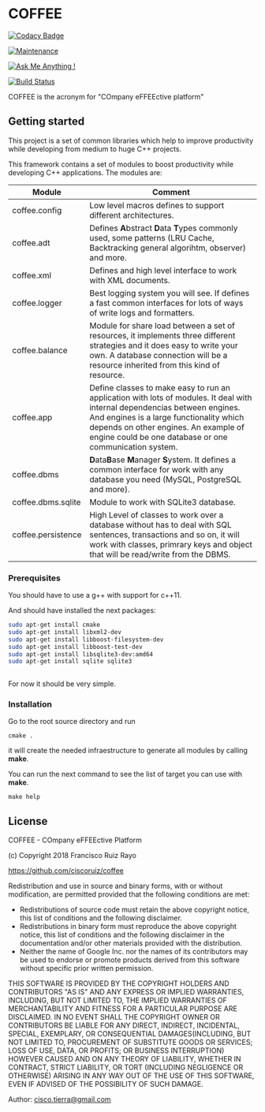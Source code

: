 # COFFEE

[![Codacy Badge](https://api.codacy.com/project/badge/Grade/765adc76c848465ba47a244973ef654a)](https://app.codacy.com/app/cisco.tierra/coffee?utm_source=github.com&utm_medium=referral&utm_content=ciscoruiz/coffee&utm_campaign=badger)

[![Maintenance](https://img.shields.io/badge/Maintained%3F-yes-green.svg)](https://GitHub.com/Naereen/StrapDown.js/graphs/commit-activity)

[![Ask Me Anything !](https://img.shields.io/badge/Ask%20me-anything-1abc9c.svg)](https://GitHub.com/Naereen/ama)

[![Build Status](https://travis-ci.org/ciscoruiz/coffee.svg?branch=master)](https://travis-ci.org/ciscoruiz/coffee)

COFFEE is the acronym for "COmpany eFFEEctive platform"

## Getting started 

This project is a set of common libraries which help to improve productivity while developing from medium to huge C++ projects.

This framework contains a set of modules to boost productivity while developing C++ applications. The modules are:

| Module | Comment|
|--------|--------|
| coffee.config | Low level macros defines to support different architectures. |
| coffee.adt | Defines **A**bstract **D**ata **T**ypes commonly used, some patterns (LRU Cache, Backtracking general algorihtm, observer) and more. |
| coffee.xml | Defines and high level interface to work with XML documents. |
| coffee.logger | Best logging system you will see. If defines a fast common interfaces for lots of ways of write logs and formatters. |
| coffee.balance | Module for share load between a set of resources, it implements three different strategies and it does easy to write your own. A database connection will be a resource inherited from this kind of resource. |
| coffee.app | Define classes to make easy to run an application with lots of modules. It deal with internal dependencias between engines. And engines is a large functionality which depends on other engines. An example of engine could be one database or one communication system. |
| coffee.dbms | **D**ata**B**ase **M**anager **S**ystem. It defines a common interface for work with any database you need (MySQL, PostgreSQL and more). |
| coffee.dbms.sqlite | Module to work with SQLite3 database. |
| coffee.persistence | High Level of classes to work over a database without has to deal with SQL sentences, transactions and so on, it will work with classes, primrary keys and object that will be read/write from the DBMS. |

### Prerequisites

You should have to use a g++ with support for c++11.

And should have installed the next packages:

```bash
sudo apt-get install cmake
sudo apt-get install libxml2-dev
sudo apt-get install libboost-filesystem-dev
sudo apt-get install libboost-test-dev
sudo apt-get install libsqlite3-dev:amd64
sudo apt-get install sqlite sqlite3   
   
```
For now it should be very simple.

### Installation

Go to the root source directory and run

```
cmake .
``` 
it will create the needed infraestructure to generate all modules by calling **make**.

You can run the next command to see the list of target you can use with **make**. 

```
make help
``` 

## License

COFFEE - COmpany eFFEEctive Platform

(c) Copyright 2018 Francisco Ruiz Rayo

https://github.com/ciscoruiz/coffee

Redistribution and use in source and binary forms, with or without
modification, are permitted provided that the following conditions are
met:

   * Redistributions of source code must retain the above copyright
notice, this list of conditions and the following disclaimer.
   * Redistributions in binary form must reproduce the above
copyright notice, this list of conditions and the following disclaimer
in the documentation and/or other materials provided with the
distribution.
   * Neither the name of Google Inc. nor the names of its
contributors may be used to endorse or promote products derived from
this software without specific prior written permission.

THIS SOFTWARE IS PROVIDED BY THE COPYRIGHT HOLDERS AND CONTRIBUTORS
"AS IS" AND ANY EXPRESS OR IMPLIED WARRANTIES, INCLUDING, BUT NOT
LIMITED TO, THE IMPLIED WARRANTIES OF MERCHANTABILITY AND FITNESS FOR
A PARTICULAR PURPOSE ARE DISCLAIMED. IN NO EVENT SHALL THE COPYRIGHT
OWNER OR CONTRIBUTORS BE LIABLE FOR ANY DIRECT, INDIRECT, INCIDENTAL,
SPECIAL, EXEMPLARY, OR CONSEQUENTIAL DAMAGES(INCLUDING, BUT NOT
LIMITED TO, PROCUREMENT OF SUBSTITUTE GOODS OR SERVICES; LOSS OF USE,
DATA, OR PROFITS; OR BUSINESS INTERRUPTION) HOWEVER CAUSED AND ON ANY
THEORY OF LIABILITY, WHETHER IN CONTRACT, STRICT LIABILITY, OR TORT
(INCLUDING NEGLIGENCE OR OTHERWISE) ARISING IN ANY WAY OUT OF THE USE
OF THIS SOFTWARE, EVEN IF ADVISED OF THE POSSIBILITY OF SUCH DAMAGE.

Author: cisco.tierra@gmail.com

